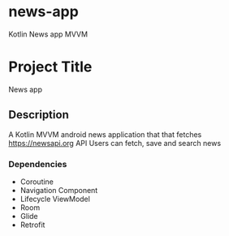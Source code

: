 # news-app
Kotlin News app MVVM


# Project Title
News app

## Description
A Kotlin MVVM android news application that that fetches https://newsapi.org API
Users can fetch, save and search news

### Dependencies
* Coroutine
* Navigation Component
* Lifecycle ViewModel
* Room
* Glide
* Retrofit
